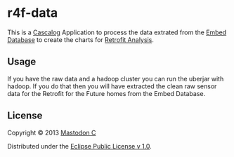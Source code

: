 # r4f-data

This is a [Cascalog](https://github.com/nathanmarz/cascalog)
Application to process the data extrated from the [Embed
Database](http://est.amee.com) to create the charts for [Retrofit
Analysis](http://www.retrofitanalysis.org/).

## Usage

If you have the raw data and a hadoop cluster you can run the uberjar
with hadoop. If you do that then you will have extracted the clean raw
sensor data for the Retrofit for the Future homes from the Embed
Database.

## License

Copyright © 2013 [Mastodon C](http://www.mastodonc.com)

Distributed under the [Eclipse Public License v 1.0](http://www.eclipse.org/legal/epl-v10.html).
